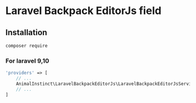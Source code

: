 # Laravel Backpack EditorJs field

## Installation

```bash
composer require 
```

### For laravel 9,10

```php
'providers' => [
    // ...
    AnimalInstinct\LaravelBackpackEditorJs\LaravelBackpackEditorJsServiceProvider::class,
    // ...
]
```